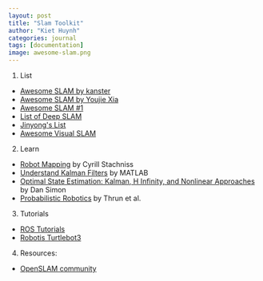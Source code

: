 ```yaml
---
layout: post
title: "Slam Toolkit"
author: "Kiet Huynh"
categories: journal
tags: [documentation]
image: awesome-slam.png
---
```

 
1. List  
  * [Awesome SLAM by kanster](https://github.com/kanster/awesome-slam)  
  * [Awesome SLAM by Youjie Xia](https://github.com/SilenceOverflow/Awesome-SLAM)  
  * [Awesome SLAM \#1](https://github.com/OpenSLAM/awesome-SLAM-list)  
  * [List of Deep SLAM](https://adioshun.gitbooks.io/deep-slam/content/listof-deep-slam.html)  
  * [Jinyong's List](http://jinyongjeong.github.io/tag/SLAM/)  
  * [Awesome Visual SLAM](https://github.com/tzutalin/awesome-visual-slam)  

2. Learn  
  * [Robot Mapping](http://ais.informatik.uni-freiburg.de/teaching/ws13/mapping/) by Cyrill Stachniss   
  * [Understand Kalman Filters](https://www.youtube.com/playlist?list=PLn8PRpmsu08pzi6EMiYnR-076Mh-q3tWr) by MATLAB  
  * [Optimal State Estimation: Kalman, H Infinity, and Nonlinear Approaches](https://academic.csuohio.edu/simond/estimation/) by Dan Simon  
  * [Probabilistic Robotics](http://www.probabilistic-robotics.org/) by Thrun et al.  

3. Tutorials  
  * [ROS Tutorials](http://wiki.ros.org/ROS/Tutorials)  
  * [Robotis Turtlebot3](https://emanual.robotis.com/docs/en/platform/turtlebot3/overview/)  

4. Resources:
  * [OpenSLAM community](https://openslam-org.github.io/)  
